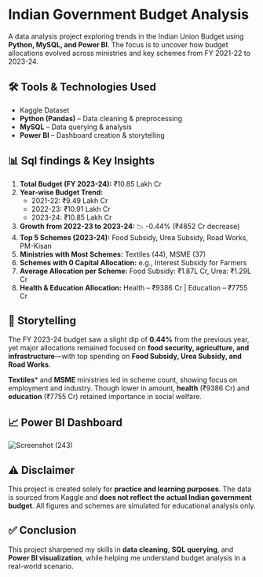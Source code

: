 # Indian Government Budget Analysis 

A data analysis project exploring trends in the Indian Union Budget using **Python, MySQL, and Power BI**. The focus is to uncover how budget allocations evolved across ministries and key schemes from FY 2021-22 to 2023-24.

## 🛠 Tools & Technologies Used

- Kaggle Dataset
- **Python (Pandas)** – Data cleaning & preprocessing  
- **MySQL** – Data querying & analysis  
- **Power BI** – Dashboard creation & storytelling  

## 📊 Sql findings & Key Insights

1. **Total Budget (FY 2023-24):** ₹10.85 Lakh Cr  
2. **Year-wise Budget Trend:**  
   - 2021-22: ₹9.49 Lakh Cr  
   - 2022-23: ₹10.91 Lakh Cr  
   - 2023-24: ₹10.85 Lakh Cr  
3. **Growth from 2022-23 to 2023-24:** 📉 -0.44% (₹4852 Cr decrease)  
4. **Top 5 Schemes (2023-24):** Food Subsidy, Urea Subsidy, Road Works, PM-Kisan  
5. **Ministries with Most Schemes:** Textiles (44), MSME (37)  
6. **Schemes with 0 Capital Allocation:** e.g., Interest Subsidy for Farmers  
7. **Average Allocation per Scheme:** Food Subsidy: ₹1.87L Cr, Urea: ₹1.29L Cr  
8. **Health & Education Allocation:** Health – ₹9386 Cr | Education – ₹7755 Cr  


## 📘 Storytelling

The FY 2023-24 budget saw a slight dip of **0.44%** from the previous year, yet major allocations remained focused on **food security, agriculture, and infrastructure**—with top spending on **Food Subsidy, Urea Subsidy, and Road Works**.

**Textiles*** and **MSME** ministries led in scheme count, showing focus on employment and industry. Though lower in amount, **health** (₹9386 Cr) and **education** (₹7755 Cr) retained importance in social welfare.


## 📈 Power BI Dashboard

![Screenshot (243)](https://github.com/user-attachments/assets/42d23dc5-f1d5-40b1-9a86-db1b70f70e96)







## ⚠ Disclaimer

This project is created solely for **practice and learning purposes**. The data is sourced from Kaggle and **does not reflect the actual Indian government budget**. All figures and schemes are simulated for educational analysis only.


## ✅ Conclusion

This project sharpened my skills in **data cleaning**, **SQL querying**, and **Power BI visualization**, while helping me understand budget analysis in a real-world scenario.
